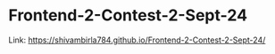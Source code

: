 # Frontend-2-Contest-2-Sept-24
Link:
https://shivambirla784.github.io/Frontend-2-Contest-2-Sept-24/
